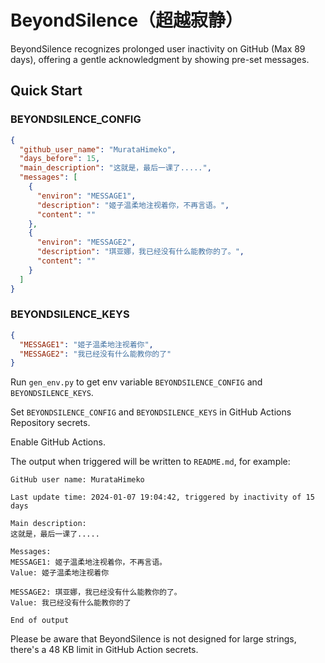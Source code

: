 # BeyondSilence（超越寂静）

BeyondSilence recognizes prolonged user inactivity on GitHub (Max 89 days), offering a gentle acknowledgment by showing pre-set messages.

## Quick Start

### BEYONDSILENCE_CONFIG

```json
{
  "github_user_name": "MurataHimeko",
  "days_before": 15,
  "main_description": "这就是，最后一课了.....",
  "messages": [
    {
      "environ": "MESSAGE1",
      "description": "姬子温柔地注视着你，不再言语。",
      "content": ""
    },
    {
      "environ": "MESSAGE2",
      "description": "琪亚娜，我已经没有什么能教你的了。",
      "content": ""
    }
  ]
}
```

### BEYONDSILENCE_KEYS

```json
{
  "MESSAGE1": "姬子温柔地注视着你",
  "MESSAGE2": "我已经没有什么能教你的了"
}
```

Run `gen_env.py` to get env variable `BEYONDSILENCE_CONFIG` and `BEYONDSILENCE_KEYS`.

Set `BEYONDSILENCE_CONFIG` and `BEYONDSILENCE_KEYS` in GitHub Actions Repository secrets.

Enable GitHub Actions.

The output when triggered will be written to `README.md`, for example:

```
GitHub user name: MurataHimeko

Last update time: 2024-01-07 19:04:42, triggered by inactivity of 15 days

Main description:
这就是，最后一课了.....

Messages:
MESSAGE1: 姬子温柔地注视着你，不再言语。
Value: 姬子温柔地注视着你

MESSAGE2: 琪亚娜，我已经没有什么能教你的了。
Value: 我已经没有什么能教你的了

End of output

```

Please be aware that BeyondSilence is not designed for large strings, there's a 48 KB limit in GitHub Action secrets.

